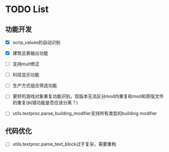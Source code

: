 # TODO List

## 功能开发
- [x] scrip_values的自动识别
- [x] 建筑总表输出功能

- [ ] 支持mult修正

- [ ] 科技显示功能
- [ ] 生产方式组合筛选功能

- [ ] 更好的游戏对象重复功能识别，现版本无法区分mod内重复和mod和原版文件的重复(纠错功能是否应该分离？)
- [ ] utils.textproc.parse_building_modifier支持所有类型的building modifier

## 代码优化
- [ ] utils.textproc.parse_text_block过于复杂，需要重构
